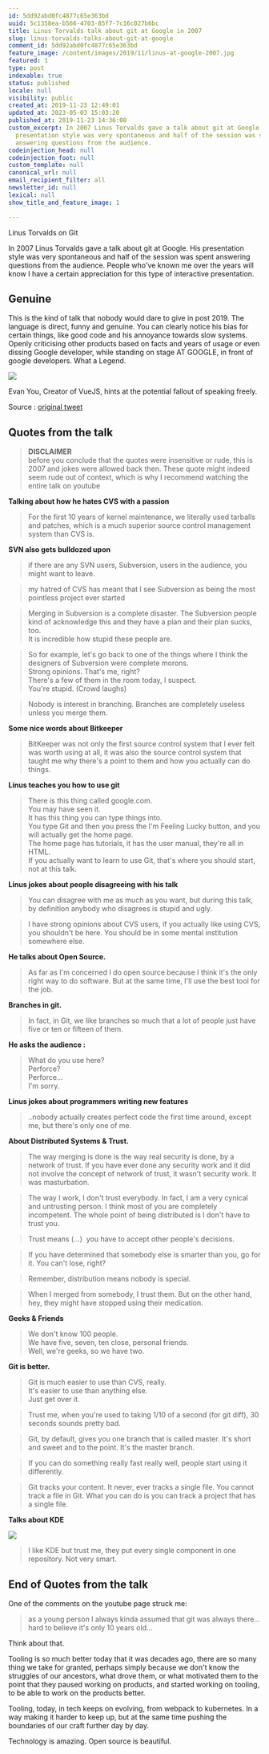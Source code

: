 ```yaml
---
id: 5dd92abd0fc4877c65e363bd
uuid: 5c1358ea-b566-4703-85f7-7c16c027b6bc
title: Linus Torvalds talk about git at Google in 2007
slug: linus-torvalds-talks-about-git-at-google
comment_id: 5dd92abd0fc4877c65e363bd
feature_image: /content/images/2019/11/linus-at-google-2007.jpg
featured: 1
type: post
indexable: true
status: published
locale: null
visibility: public
created_at: 2019-11-23 12:49:01
updated_at: 2023-05-03 15:03:20
published_at: 2019-11-23 14:36:08
custom_excerpt: In 2007 Linus Torvalds gave a talk about git at Google. His
  presentation style was very spontaneous and half of the session was spent
  answering questions from the audience.
codeinjection_head: null
codeinjection_foot: null
custom_template: null
canonical_url: null
email_recipient_filter: all
newsletter_id: null
lexical: null
show_title_and_feature_image: 1

---
```


Linus Torvalds on Git

In 2007 Linus Torvalds gave a talk about git at Google. His presentation style was very spontaneous and half of the session was spent answering questions from the audience. People who've known me over the years will know I have a certain appreciation for this type of interactive presentation.

## Genuine

This is the kind of talk that nobody would dare to give in post 2019. The language is direct, funny and genuine. You can clearly notice his bias for certain things, like good code and his annoyance towards slow systems. Openly criticising other products based on facts and years of usage or even dissing Google developer, while standing on stage AT GOOGLE, in front of google developers. What a Legend.

![](/content/images/2019/11/Screenshot-2019-11-23-at-17.32.30.jpg)

Evan You, Creator of VueJS, hints at the potential fallout of speaking freely.

Source : [original tweet](https://twitter.com/youyuxi/status/1166689881638281216)

## Quotes from the talk

> **DISCLAIMER**  
> before you conclude that the quotes were insensitive or rude, this is 2007 and jokes were allowed back then. These quote might indeed seem rude out of context, which is why I recommend watching the entire talk on youtube

**Talking about how he hates CVS with a passion**

> For the first 10 years of kernel maintenance, we literally used tarballs and patches, which is a much superior source control management system than CVS is.

**SVN also gets bulldozed upon**

> if there are any SVN users, Subversion, users in the audience, you might want to leave.

> my hatred of CVS has meant that I see Subversion as being the most pointless project ever started

> Merging in Subversion is a complete disaster. The Subversion people kind of acknowledge this and they have a plan and their plan sucks, too.  
> It is incredible how stupid these people are.

> So for example, let's go back to one of the things where I think the designers of Subversion were complete morons.  
> Strong opinions. That's me, right?  
> There's a few of them in the room today, I suspect.  
> You're stupid. (Crowd laughs)

> Nobody is interest in branching. Branches are completely useless unless you merge them.

**Some nice words about Bitkeeper**

> BitKeeper was not only the first source control system that I ever felt was worth using at all, it was also the source control system that taught me why there's a point to them and how you actually can do things.

**Linus teaches you how to use git**

> There is this thing called google.com.  
> You may have seen it.  
> It has this thing you can type things into.  
> You type Git and then you press the I'm Feeling Lucky button, and you will actually get the home page.  
> The home page has tutorials, it has the user manual, they're all in HTML.  
> If you actually want to learn to use Git, that's where you should start, not at this talk.

**Linus jokes about people disagreeing with his talk**

> You can disagree with me as much as you want, but during this talk, by definition anybody who disagrees is stupid and ugly.

> I have strong opinions about CVS users, if you actually like using CVS, you shouldn't be here. You should be in some mental institution somewhere else.

**He talks about Open Source.**

> As far as I'm concerned I do open source because I think it's the only right way to do software. But at the same time, I'll use the best tool for the job.

**Branches in git.**

> In fact, in Git, we like branches so much that a lot of people just have five or ten or fifteen of them.

**He asks the audience :**

> What do you use here?  
> Perforce?  
> Perforce...  
> I'm sorry.

**Linus jokes about programmers writing new features**

> ..nobody actually creates perfect code the first time around, except me, but there's only one of me.

**About Distributed Systems & Trust.**

> The way merging is done is the way real security is done, by a network of trust. If you have ever done any security work and it did not involve the concept of network of trust, it wasn't security work. It was masturbation.

> The way I work, I don't trust everybody. In fact, I am a very cynical and untrusting person. I think most of you are completely incompetent. The whole point of being distributed is I don't have to trust you.

> Trust means (...)  you have to accept other people's decisions.

> If you have determined that somebody else is smarter than you, go for it. You can't lose, right?

> Remember, distribution means nobody is special.

> When I merged from somebody, I trust them. But on the other hand, hey, they might have stopped using their medication.

**Geeks & Friends**

> We don't know 100 people.  
> We have five, seven, ten close, personal friends.  
> Well, we're geeks, so we have two.

**Git is better.**

> Git is much easier to use than CVS, really.  
> It's easier to use than anything else.  
> Just get over it.

> Trust me, when you're used to taking 1/10 of a second (for git diff), 30 seconds sounds pretty bad.

> Git, by default, gives you one branch that is called master. It's short and sweet and to the point. It's the master branch.

> If you can do something really fast really well, people start using it differently.

> Git tracks your content. It never, ever tracks a single file. You cannot track a file in Git. What you can do is you can track a project that has a single file.

**Talks about KDE**

![](/content/images/2019/11/Screenshot-2019-11-23-at-18.20.56.jpg)

> I like KDE but trust me, they put every single component in one repository. Not very smart.

## End of Quotes from the talk

One of the comments on the youtube page struck me:

> as a young person I always kinda assumed that git was always there... hard to believe it's only 10 years old...

Think about that.

Tooling is so much better today that it was decades ago, there are so many thing we take for granted, perhaps simply because we don't know the struggles of our ancestors, what drove them, or what motivated them to the point that they paused working on products, and started working on tooling, to be able to work on the products better.

Tooling, today, in tech keeps on evolving, from webpack to kubernetes. In a way making it harder to keep up, but at the same time pushing the boundaries of our craft further day by day.

Technology is amazing. Open source is beautiful.